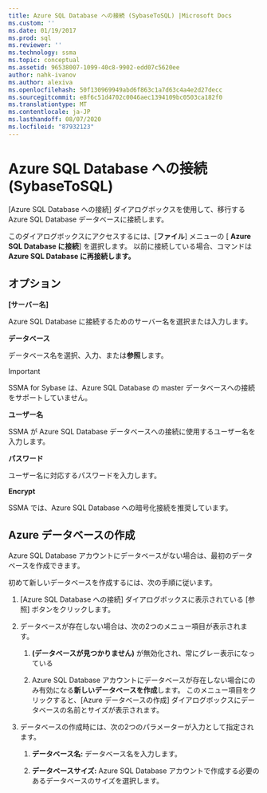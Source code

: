 ```yaml
---
title: Azure SQL Database への接続 (SybaseToSQL) |Microsoft Docs
ms.custom: ''
ms.date: 01/19/2017
ms.prod: sql
ms.reviewer: ''
ms.technology: ssma
ms.topic: conceptual
ms.assetid: 96538007-1099-40c8-9902-edd07c5620ee
author: nahk-ivanov
ms.author: alexiva
ms.openlocfilehash: 50f130969949abd6f863c1a7d63c4a4e2d27decc
ms.sourcegitcommit: e8f6c51d4702c0046aec1394109bc0503ca182f0
ms.translationtype: MT
ms.contentlocale: ja-JP
ms.lasthandoff: 08/07/2020
ms.locfileid: "87932123"
---
```

# <a name="connect-to-azure-sql-database--sybasetosql"></a>Azure SQL Database への接続 (SybaseToSQL)
[Azure SQL Database への接続] ダイアログボックスを使用して、移行する Azure SQL Database データベースに接続します。  
  
このダイアログボックスにアクセスするには、[**ファイル**] メニューの [ **Azure SQL Database に接続**] を選択します。 以前に接続している場合、コマンドは**Azure SQL Database に再接続します。**  
  
## <a name="options"></a>オプション  
**[サーバー名]**  
  
Azure SQL Database に接続するためのサーバー名を選択または入力します。  
  
**データベース**  
  
データベース名を選択、入力、または**参照**します。  
  
> [!IMPORTANT]  
> SSMA for Sybase は、Azure SQL Database の master データベースへの接続をサポートしていません。  
  
**ユーザー名**  
  
SSMA が Azure SQL Database データベースへの接続に使用するユーザー名を入力します。  
  
**パスワード**  
  
ユーザー名に対応するパスワードを入力します。  
  
**Encrypt**  
  
SSMA では、Azure SQL Database への暗号化接続を推奨しています。  
  
## <a name="create-azure-database"></a>Azure データベースの作成  
Azure SQL Database アカウントにデータベースがない場合は、最初のデータベースを作成できます。  
  
初めて新しいデータベースを作成するには、次の手順に従います。  
  
1.  [Azure SQL Database への接続] ダイアログボックスに表示されている [参照] ボタンをクリックします。  
  
2.  データベースが存在しない場合は、次の2つのメニュー項目が表示されます。  
  
    1.  **(データベースが見つかりません)** が無効化され、常にグレー表示になっている  
  
    2.  Azure SQL Database アカウントにデータベースが存在しない場合にのみ有効になる**新しいデータベースを作成**します。 このメニュー項目をクリックすると、[Azure データベースの作成] ダイアログボックスにデータベースの名前とサイズが表示されます。  
  
3.  データベースの作成時には、次の2つのパラメーターが入力として指定されます。  
  
    1.  **データベース名:** データベース名を入力します。  
  
    2.  **データベースサイズ:** Azure SQL Database アカウントで作成する必要のあるデータベースのサイズを選択します。  
  
